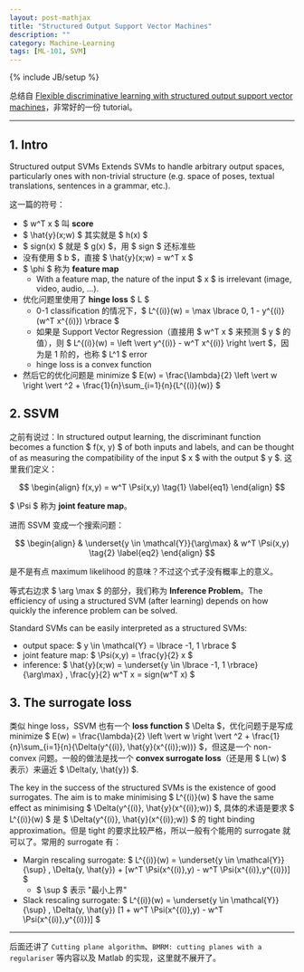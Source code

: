 ```yaml
---
layout: post-mathjax
title: "Structured Output Support Vector Machines"
description: ""
category: Machine-Learning
tags: [ML-101, SVM]
---
```

{% include JB/setup %}

总结自 [Flexible discriminative learning with
structured output support vector machines](http://www.robots.ox.ac.uk/~vedaldi/assets/svm-struct-matlab/tutorial/ssvm-tutorial-handout.pdf)，非常好的一份 tutorial。

-----

## 1. Intro

Structured output SVMs Extends SVMs to handle arbitrary output spaces, particularly ones with non-trivial structure (e.g. space of poses, textual translations, sentences in a grammar, etc.).

这一篇的符号：

* $ w^T x $ 叫 **score**
* $ \hat{y}(x;w) $ 其实就是 $ h(x) $
* $ sign(x) $ 就是 $ g(x) $，用 $ sign $ 还标准些
* 没有使用 $ b $，直接 $ \hat{y}(x;w) = w^T x $
* $ \phi $ 称为 **feature map**
	* With a feature map, the nature of the input $ x $ is irrelevant (image, video, audio, ...).
* 优化问题里使用了 **hinge loss** $ L $
	* 0-1 classification 的情况下，$ L^{(i)}(w) = \max \lbrace 0, 1 - y^{(i)}(w^T x^{(i)}) \rbrace $
	* 如果是 Support Vector Regression（直接用 $ w^T x $ 来预测 $ y $ 的值），则 $ L^{(i)}(w) = \left  \vert  y^{(i)} - w^T x^{(i)} \right  \vert  $，因为是 1 阶的，也称 $ L^1 $ error
	* hinge loss is a convex function
* 然后它的优化问题是 minimize $ E(w) = \frac{\lambda}{2} \left  \vert  w \right  \vert ^2 + \frac{1}{n}\sum_{i=1}{n}{L^{(i)}(w)} $	

## 2. SSVM

之前有说过：In structured output learning, the discriminant function becomes a function $ f(x, y) $ of both inputs and labels, and can be thought of as measuring the compatibility of the input $ x $ with the output $ y $. 这里我们定义：

$$
\begin{align}
	f(x,y) = w^T \Psi(x,y)
	\tag{1}
	\label{eq1}
\end{align}
$$

$ \Psi $ 称为 **joint feature map**。

进而 SSVM 变成一个搜索问题：

$$
\begin{align}
	& \underset{y \in \mathcal{Y}}{\arg\max}
	& w^T \Psi(x,y)
	\tag{2}
	\label{eq2}
\end{align}
$$

是不是有点 maximum likelihood 的意味？不过这个式子没有概率上的意义。

等式右边求 $ \arg \max $ 的部分，我们称为 **Inference Problem**。The efficiency of using a structured SVM (after learning) depends on how quickly the inference problem can be solved.

Standard SVMs can be easily interpreted as a structured SVMs:

* output space: $ y \in \mathcal{Y} = \lbrace -1, 1 \rbrace $
* joint feature map: $ \Psi(x,y) = \frac{y}{2} x $
* inference: $ \hat{y}(x;w) = \underset{y \in \lbrace -1, 1 \rbrace}{\arg\max} \, \frac{y}{2} w^T x = sign(w^T x) $

## 3. The surrogate loss

类似 hinge loss，SSVM 也有一个 **loss function** $ \Delta $，优化问题于是写成 minimize $ E(w) = \frac{\lambda}{2} \left  \vert  w \right  \vert ^2 + \frac{1}{n}\sum_{i=1}{n}{\Delta(y^{(i)}, \hat{y}(x^{(i)};w))} $，但这是一个 non-convex 问题。一般的做法是找一个 **convex surrogate loss**（还是用 $ L(w) $ 表示）来逼近 $ \Delta(y, \hat{y}) $.

The key in the success of the structured SVMs is the existence of good surrogates. The aim is to make minimising $ L^{(i)}(w) $ have the same effect as minimising $ \Delta(y^{(i)}, \hat{y}(x^{(i)};w)) $, 具体的术语是要求 $ L^{(i)}(w) $ 是 $ \Delta(y^{(i)}, \hat{y}(x^{(i)};w)) $ 的 tight binding approximation。但是 tight 的要求比较严格，所以一般有个能用的 surrogate 就可以了。常用的 surrogate 有：

* Margin rescaling surrogate: $ L^{(i)}(w) = \underset{y \in \mathcal{Y}}{\sup} \, \Delta(y, \hat{y}) + [w^T \Psi(x^{(i)},y) - w^T \Psi(x^{(i)},y^{(i)})] $
	* $ \sup $ 表示 "最小上界"
* Slack rescaling surrogate: $ L^{(i)}(w) = \underset{y \in \mathcal{Y}}{\sup} \, \Delta(y, \hat{y}) [1 + w^T \Psi(x^{(i)},y) - w^T \Psi(x^{(i)},y^{(i)})] $

-----

后面还讲了 `Cutting plane algorithm`、`BMRM: cutting planes with a regulariser` 等内容以及 Matlab 的实现，这里就不展开了。